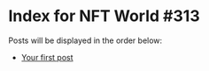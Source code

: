 # Index for NFT World #313
Posts will be displayed in the order below:

- [Your first post](./001-first.md)

